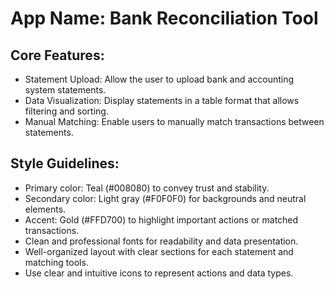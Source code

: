 # **App Name**: Bank Reconciliation Tool

## Core Features:

- Statement Upload: Allow the user to upload bank and accounting system statements.
- Data Visualization: Display statements in a table format that allows filtering and sorting.
- Manual Matching: Enable users to manually match transactions between statements.

## Style Guidelines:

- Primary color: Teal (#008080) to convey trust and stability.
- Secondary color: Light gray (#F0F0F0) for backgrounds and neutral elements.
- Accent: Gold (#FFD700) to highlight important actions or matched transactions.
- Clean and professional fonts for readability and data presentation.
- Well-organized layout with clear sections for each statement and matching tools.
- Use clear and intuitive icons to represent actions and data types.